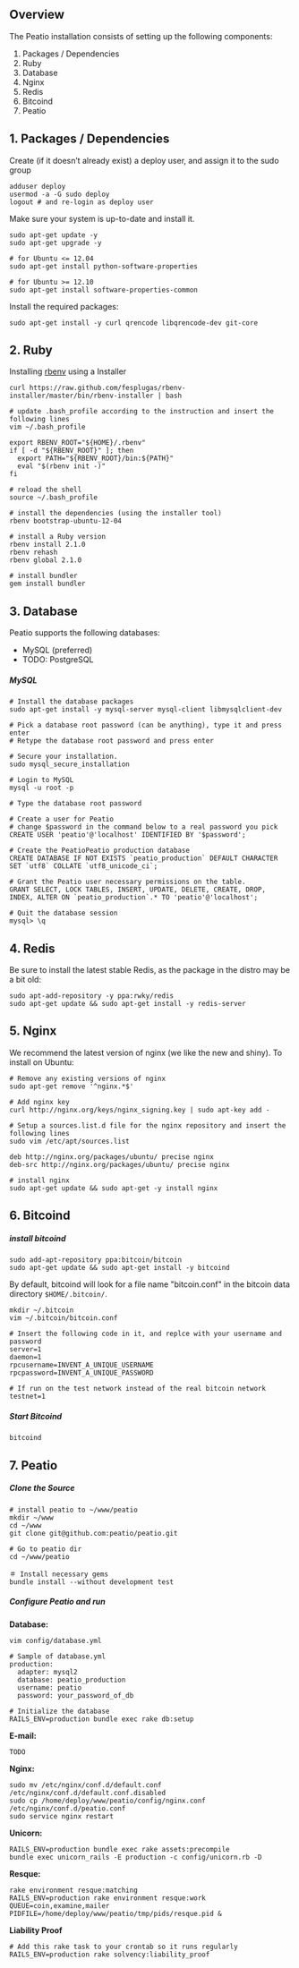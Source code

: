 Overview
--------

The Peatio installation consists of setting up the following components:

1. Packages / Dependencies
2. Ruby
3. Database
4. Nginx
5. Redis
6. Bitcoind
7. Peatio


## 1. Packages / Dependencies

Create (if it doesn’t already exist) a deploy user, and assign it to the sudo group

    adduser deploy
    usermod -a -G sudo deploy
    logout # and re-login as deploy user

Make sure your system is up-to-date and install it.

    sudo apt-get update -y
    sudo apt-get upgrade -y

    # for Ubuntu <= 12.04
    sudo apt-get install python-software-properties

    # for Ubuntu >= 12.10
    sudo apt-get install software-properties-common

Install the required packages:

    sudo apt-get install -y curl qrencode libqrencode-dev git-core


## 2. Ruby

Installing [rbenv](https://github.com/sstephenson/rbenv) using a Installer

    curl https://raw.github.com/fesplugas/rbenv-installer/master/bin/rbenv-installer | bash

    # update .bash_profile according to the instruction and insert the following lines
    vim ~/.bash_profile

    export RBENV_ROOT="${HOME}/.rbenv"
    if [ -d "${RBENV_ROOT}" ]; then
      export PATH="${RBENV_ROOT}/bin:${PATH}"
      eval "$(rbenv init -)"
    fi

    # reload the shell
    source ~/.bash_profile

    # install the dependencies (using the installer tool)
    rbenv bootstrap-ubuntu-12-04

    # install a Ruby version
    rbenv install 2.1.0
    rbenv rehash
    rbenv global 2.1.0

    # install bundler
    gem install bundler


## 3. Database

Peatio supports the following databases:

* MySQL (preferred)
* TODO: PostgreSQL

##### MySQL

    # Install the database packages
    sudo apt-get install -y mysql-server mysql-client libmysqlclient-dev

    # Pick a database root password (can be anything), type it and press enter
    # Retype the database root password and press enter

    # Secure your installation.
    sudo mysql_secure_installation

    # Login to MySQL
    mysql -u root -p

    # Type the database root password

    # Create a user for Peatio
    # change $password in the command below to a real password you pick
    CREATE USER 'peatio'@'localhost' IDENTIFIED BY '$password';

    # Create the PeatioPeatio production database
    CREATE DATABASE IF NOT EXISTS `peatio_production` DEFAULT CHARACTER SET `utf8` COLLATE `utf8_unicode_ci`;

    # Grant the Peatio user necessary permissions on the table.
    GRANT SELECT, LOCK TABLES, INSERT, UPDATE, DELETE, CREATE, DROP, INDEX, ALTER ON `peatio_production`.* TO 'peatio'@'localhost';

    # Quit the database session
    mysql> \q


## 4. Redis

Be sure to install the latest stable Redis, as the package in the distro may be a bit old:

    sudo apt-add-repository -y ppa:rwky/redis
    sudo apt-get update && sudo apt-get install -y redis-server


## 5. Nginx

We recommend the latest version of nginx (we like the new and shiny). To install on Ubuntu:

    # Remove any existing versions of nginx
    sudo apt-get remove '^nginx.*$'

    # Add nginx key
    curl http://nginx.org/keys/nginx_signing.key | sudo apt-key add -

    # Setup a sources.list.d file for the nginx repository and insert the following lines
    sudo vim /etc/apt/sources.list

    deb http://nginx.org/packages/ubuntu/ precise nginx
    deb-src http://nginx.org/packages/ubuntu/ precise nginx

    # install nginx
    sudo apt-get update && sudo apt-get -y install nginx

## 6. Bitcoind

##### install bitcoind

    sudo add-apt-repository ppa:bitcoin/bitcoin
    sudo apt-get update && sudo apt-get install -y bitcoind

By default, bitcoind will look for a file name "bitcoin.conf" in the bitcoin data directory `$HOME/.bitcoin/`.

    mkdir ~/.bitcoin
    vim ~/.bitcoin/bitcoin.conf

    # Insert the following code in it, and replce with your username and password
    server=1
    daemon=1
    rpcusername=INVENT_A_UNIQUE_USERNAME
    rpcpassword=INVENT_A_UNIQUE_PASSWORD

    # If run on the test network instead of the real bitcoin network
    testnet=1

##### Start Bitcoind

    bitcoind


## 7. Peatio

##### Clone the Source

    # install peatio to ~/www/peatio
    mkdir ~/www
    cd ~/www
    git clone git@github.com:peatio/peatio.git

    # Go to peatio dir
    cd ~/www/peatio

    ＃ Install necessary gems
    bundle install --without development test


##### Configure Peatio and run

**Database:**

    vim config/database.yml

    # Sample of database.yml
    production:
      adapter: mysql2
      database: peatio_production
      username: peatio
      password: your_password_of_db

    # Initialize the database
    RAILS_ENV=production bundle exec rake db:setup

**E-mail:**

    TODO

**Nginx:**

    sudo mv /etc/nginx/conf.d/default.conf /etc/nginx/conf.d/default.conf.disabled
    sudo cp /home/deploy/www/peatio/config/nginx.conf /etc/nginx/conf.d/peatio.conf
    sudo service nginx restart

**Unicorn:**

    RAILS_ENV=production bundle exec rake assets:precompile
    bundle exec unicorn_rails -E production -c config/unicorn.rb -D

**Resque:**

    rake environment resque:matching
    RAILS_ENV=production rake environment resque:work QUEUE=coin,examine,mailer PIDFILE=/home/deploy/www/peatio/tmp/pids/resque.pid &

**Liability Proof**

    # Add this rake task to your crontab so it runs regularly
    RAILS_ENV=production rake solvency:liability_proof

